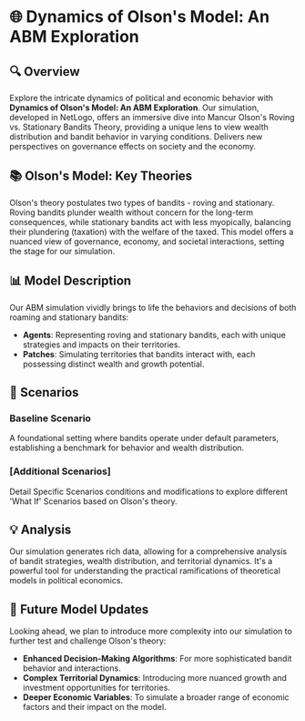 # **🌐 Dynamics of Olson's Model: An ABM Exploration**

## **🔍 Overview**
Explore the intricate dynamics of political and economic behavior with **Dynamics of Olson's Model: An ABM Exploration**. Our simulation, developed in NetLogo, offers an immersive dive into Mancur Olson's Roving vs. Stationary Bandits Theory, providing a unique lens to view wealth distribution and bandit behavior in varying conditions. Delivers new perspectives on governance effects on society and the economy.

## **📚 Olson's Model: Key Theories**
Olson's theory postulates two types of bandits - roving and stationary. Roving bandits plunder wealth without concern for the long-term consequences, while stationary bandits act with less myopically, balancing their plundering (taxation) with the welfare of the taxed. This model offers a nuanced view of governance, economy, and societal interactions, setting the stage for our simulation.

## **📊 Model Description**
Our ABM simulation vividly brings to life the behaviors and decisions of both roaming and stationary bandits:
- **Agents**: Representing roving and stationary bandits, each with unique strategies and impacts on their territories.
- **Patches**: Simulating territories that bandits interact with, each possessing distinct wealth and growth potential.

## **🌟 Scenarios**
### Baseline Scenario
A foundational setting where bandits operate under default parameters, establishing a benchmark for behavior and wealth distribution.

### [Additional Scenarios]
Detail Specific Scenarios conditions and modifications to explore different 'What If' Scenarios based on Olson's theory.

## **💡 Analysis**
Our simulation generates rich data, allowing for a comprehensive analysis of bandit strategies, wealth distribution, and territorial dynamics. It's a powerful tool for understanding the practical ramifications of theoretical models in political economics.

## **🚀 Future Model Updates**
Looking ahead, we plan to introduce more complexity into our simulation to further test and challenge Olson's theory:
- **Enhanced Decision-Making Algorithms**: For more sophisticated bandit behavior and interactions.
- **Complex Territorial Dynamics**: Introducing more nuanced growth and investment opportunities for territories.
- **Deeper Economic Variables**: To simulate a broader range of economic factors and their impact on the model.

